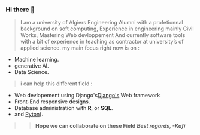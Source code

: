 ### Hi there 👋

>I am a university of Algiers Engineering  Alumni with a profetionnal background on soft computing,
Experience in engineering mainly Civil Works, Mastering Web devloppement And currently software tools with a bit of experience in teaching as contractor at university’s of applied science.
my main focus right now is on :
- Machine learning.
- generative AI.
- Data Science. 
> i can help this different field :
- Web devlopement using Django's[Django's](https://github.com/django/django) Web framework
- Front-End responsive designs.
- Database administration with **R**, or **SQL**.
- and [Pyton](https://www.python.org/)).
  
>>**Hope we can collaborate on these Field**
>>***Best regards, -Kafi***

